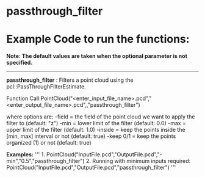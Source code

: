 # passthrough\_filter

# Example Code to run the functions:

**Note: The default values are taken when the optional parameter is not specified.**
___

__passthrough\_filter__ : Filters a point cloud using the pcl::PassThroughFilterEstimate.

Function Call:PointCloud("<enter\_input\_file\_name>.pcd","<enter\_output\_file\_name>.pcd",<options>,"passthrough\_filter")

where options are:
-field = the field of the point cloud we want to apply the filter to (default: "z")
-min = lower limit of the filter (default: 0.0)
-max = upper limit of the filter (default: 1.0)
-inside = keep the points inside the [min, max] interval or not (default: true)
-keep 0/1 = keep the points organized (1) or not (default: true)

__Examples:__
'''
		1. PointCloud("InputFile.pcd","OutputFile.pcd","-min","0.5","passthrough\_filter")
		2. Running with minimum inputs required: PointCloud("InputFile.pcd","OutputFile.pcd","passthrough\_filter")
'''


